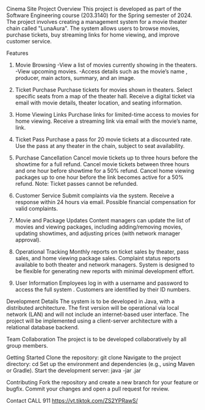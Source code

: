 Cinema Site Project
Overview
This project is developed as part of the Software Engineering course (203.3140) for the Spring semester of 2024. The project involves creating a management system for a movie theater chain called "LunaAura". The system allows users to browse movies, purchase tickets, buy streaming links for home viewing, and improve customer service.


Features
1. Movie Browsing
-View a list of movies currently showing in the theaters.
-View upcoming movies.
-Access details such as the movie’s name , producer, main actors, summary, and an image.

2. Ticket Purchase
Purchase tickets for movies shown in theaters.
Select specific seats from a map of the theater hall.
Receive a digital ticket via email with movie details, theater location, and seating information.

3. Home Viewing Links
Purchase links for limited-time access to movies for home viewing.
Receive a streaming link via email with the movie’s name, link.

4. Ticket Pass
Purchase a pass for 20 movie tickets at a discounted rate.
Use the pass at any theater in the chain, subject to seat availability.

5. Purchase Cancellation
Cancel movie tickets up to three hours before the showtime for a full refund.
Cancel movie tickets between three hours and one hour before showtime for a 50% refund.
Cancel home viewing packages up to one hour before the link becomes active for a 50% refund.
Note: Ticket passes cannot be refunded.

6. Customer Service
Submit complaints via the system.
Receive a response within 24 hours via email.
Possible financial compensation for valid complaints.

7. Movie and Package Updates
Content managers can update the list of movies and viewing packages, including adding/removing movies, updating showtimes, and adjusting prices (with network manager approval).

9. Operational Tracking
Monthly reports on ticket sales by theater, pass sales, and home viewing package sales.
Complaint status reports available to both theater and network managers.
System is designed to be flexible for generating new reports with minimal development effort.

10. User Information
Employees log in with a username and password to access the  full system .
Customers are identified by their ID numbers.

Development Details
The system is to be developed in Java, with a distributed architecture.
The first version will be operational via local network (LAN) and will not include an internet-based user interface.
The project will be implemented using a client-server architecture with a relational database backend.


Team Collaboration
The project is to be developed collaboratively by all group members. 

Getting Started
Clone the repository: git clone <repository-url>
Navigate to the project directory: cd <project-directory>
Set up the environment and dependencies (e.g., using Maven or Gradle).
Start the development server: java -jar <server-file>.jar

Contributing
Fork the repository and create a new branch for your feature or bugfix.
Commit your changes and open a pull request for review.


Contact
CALL 911
https://vt.tiktok.com/ZS2YPRawS/

